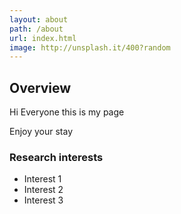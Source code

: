 ```yaml
---
layout: about
path: /about
url: index.html
image: http://unsplash.it/400?random
---
```


## Overview
Hi Everyone this is my page

Enjoy your stay

### Research interests
* Interest 1
* Interest 2
* Interest 3
